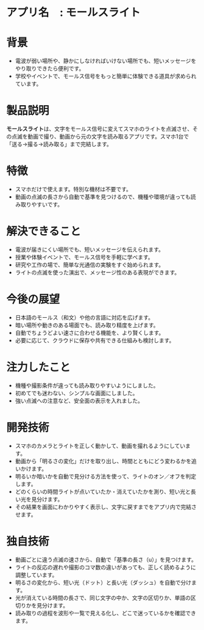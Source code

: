 # アプリ名　: モールスライト


# 背景

- 電波が弱い場所や、静かにしなければいけない場所でも、短いメッセージをやり取りできたら便利です。
- 学校やイベントで、モールス信号をもっと簡単に体験できる道具が求められています。

# 製品説明

**モールスライト**は、文字をモールス信号に変えてスマホのライトを点滅させ、その点滅を動画で撮り、動画から元の文字を読み取るアプリです。スマホ1台で「送る→撮る→読み取る」まで完結します。

# 特徴

- スマホだけで使えます。特別な機材は不要です。
- 動画の点滅の長さから自動で基準を見つけるので、機種や環境が違っても読み取りやすいです。

# 解決できること

- 電波が届きにくい場所でも、短いメッセージを伝えられます。
- 授業や体験イベントで、モールス信号を手軽に学べます。
- 研究や工作の場で、簡単な光通信の実験をすぐ始められます。
- ライトの点滅を使った演出で、メッセージ性のある表現ができます。

# 今後の展望

- 日本語のモールス（和文）や他の言語に対応を広げます。
- 暗い場所や動きのある場面でも、読み取り精度を上げます。
- 自動でちょうどよい速さに合わせる機能を、より賢くします。
- 必要に応じて、クラウドに保存や共有できる仕組みも検討します。

# 注力したこと

- 機種や撮影条件が違っても読み取りやすいようにしました。
- 初めてでも迷わない、シンプルな画面にしました。
- 強い点滅への注意など、安全面の表示を入れました。

# 開発技術

- スマホのカメラとライトを正しく動かして、動画を撮れるようにしています。
- 動画から「明るさの変化」だけを取り出し、時間とともにどう変わるかを追いかけます。
- 明るいか暗いかを自動で見分ける方法を使って、ライトのオン／オフを判定します。
- どのくらいの時間ライトが点いていたか・消えていたかを測り、短い光と長い光を見分けます。
- その結果を画面にわかりやすく表示し、文字に戻すまでをアプリ内で完結させます。
    
    

# 独自技術

- 動画ごとに違う点滅の速さから、自動で「基準の長さ（u）」を見つけます。
- ライトの反応の遅れや撮影のコマ数の違いがあっても、正しく読めるように調整しています。
- 明るさの変化から、短い光（ドット）と長い光（ダッシュ）を自動で分けます。
- 光が消えている時間の長さで、同じ文字の中か、文字の区切りか、単語の区切りかを見分けます。
- 読み取りの過程を波形や一覧で見える化し、どこで迷っているかを確認できます。